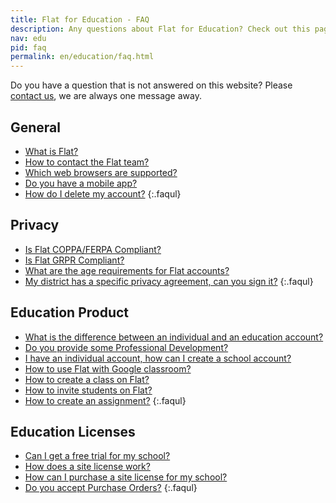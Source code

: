 ```yaml
---
title: Flat for Education - FAQ
description: Any questions about Flat for Education? Check out this page.
nav: edu
pid: faq
permalink: en/education/faq.html
---
```


Do you have a question that is not answered on this website? Please [contact us](/help/support), we are always one message away.

## General

* [What is Flat?](/help/en/general/what-is-flat.html)
* [How to contact the Flat team?](/help/en/general/support.html#need-help-with-flat)
* [Which web browsers are supported?](/help/en/general/technical-requirements.html)
* [Do you have a mobile app?](/help/en/general/mobile-app.html)
* [How do I delete my account?](/help/en/general/delete-my-account.html)
{:.faqul}

## Privacy

* [Is Flat COPPA/FERPA Compliant?](/help/en/policies/#coppa-and-ferpa-compliance-us)
* [Is Flat GRPR Compliant?](/help/en/policies/#gdpr-compliance)
* [What are the age requirements for Flat accounts?](/help/en/policies/#age-requirements-on-flat-accounts)
* [My district has a specific privacy agreement, can you sign it?](/help/en/policies/#state-and-district-specific-agreements-us)
{:.faqul}

## Education Product

* [What is the difference between an individual and an education account?](/help/en/education/difference-individual-education.html)
* [Do you provide some Professional Development?](/help/en/education/professional-development.html)
* [I have an individual account, how can I create a school account?](/help/en/education/convert-individual-account-education.html)
* [How to use Flat with Google classroom?](/help/en/education/google-classroom/)
* [How to create a class on Flat?](/help/en/education/create-new-class.html)
* [How to invite students on Flat?](/help/en/education/invite-students.html)
* [How to create an assignment?](/help/en/education/assignments-activities.html)
{:.faqul}

<!-- * [How to use Flat with Canvas LMS?]()
* [How to use Flat with Schoology?]() -->

## Education Licenses

* [Can I get a free trial for my school?](/help/en/education/free-trial.html)
* [How does a site license work?](/help/en/education/site-license.html)
* [How can I purchase a site license for my school?](/help/en/education/site-license.html#how-can-i-purchase-a-site-license-for-my-school)
* [Do you accept Purchase Orders?](/help/en/education/site-license.html#do-you-accept-purchase-orders-po)
{:.faqul}

<!-- * [A user is marked as not active, what does that mean?]()
* [How do I find my class code as teacher?]()
* [How to add a second teacher to a class?]()
* [How to delete/archive a class?]()
* [How to remove students accounts?]()
* [How my students can keep their Flat accounts after the end of the year?]() -->

<!-- ## Documents

* [How to create a new score?](/help/en/music-notation-software/create-your-first-music-score.html)
* [How to import an existing score?]()
* [Can I import directly a score from Google Drive?]()
* [How to copy a score?]()
* [How to rename a score?]()
* [How to export and download my music?]()
* [How to embed my score on a website/blog?]()
* [How to delete a score?]()
{:.faqul} -->
